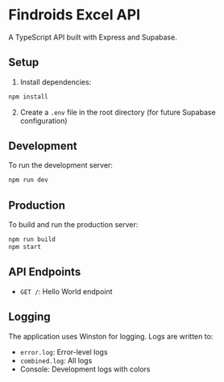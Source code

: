 # Findroids Excel API

A TypeScript API built with Express and Supabase.

## Setup

1. Install dependencies:
```bash
npm install
```

2. Create a `.env` file in the root directory (for future Supabase configuration)

## Development

To run the development server:
```bash
npm run dev
```

## Production

To build and run the production server:
```bash
npm run build
npm start
```

## API Endpoints

- `GET /`: Hello World endpoint

## Logging

The application uses Winston for logging. Logs are written to:
- `error.log`: Error-level logs
- `combined.log`: All logs
- Console: Development logs with colors 